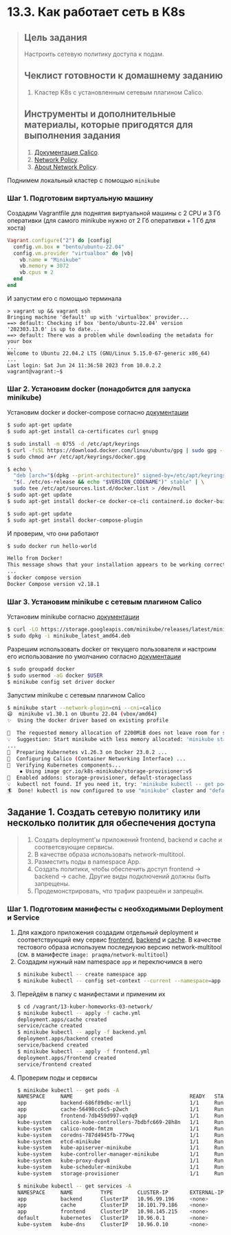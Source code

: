 # 13.3. Как работает сеть в K8s

>## Цель задания
>
>Настроить сетевую политику доступа к подам.
>
>## Чеклист готовности к домашнему заданию
>
>1. Кластер K8s с установленным сетевым плагином Calico.
>
>## Инструменты и дополнительные материалы, которые пригодятся для выполнения задания
>
>1. [Документация Calico](https://www.tigera.io/project-calico/).
>2. [Network Policy](https://kubernetes.io/docs/concepts/services-networking/network-policies/).
>3. [About Network Policy](https://docs.projectcalico.org/about/about-network-policy).

Поднимем локальный кластер с помощью `minikube`

### Шаг 1. Подготовим виртуальную машину 

Создадим Vagrantfile для поднятия виртуальной машины с 2 CPU и 3 Гб оперативки (для самого minikube нужно от 2 Гб оперативки + 1 Гб для хоста) 
```ruby
Vagrant.configure("2") do |config|
  config.vm.box = "bento/ubuntu-22.04"
  config.vm.provider "virtualbox" do |vb|
    vb.name = "Minikube"
    vb.memory = 3072
    vb.cpus = 2
  end
end
```
И запустим его с помощью терминала
```
> vagrant up && vagrant ssh
Bringing machine 'default' up with 'virtualbox' provider...
==> default: Checking if box 'bento/ubuntu-22.04' version '202303.13.0' is up to date...
==> default: There was a problem while downloading the metadata for your box
...
Welcome to Ubuntu 22.04.2 LTS (GNU/Linux 5.15.0-67-generic x86_64)
...
Last login: Sat Jun 24 11:36:58 2023 from 10.0.2.2
vagrant@vagrant:~$
```

### Шаг 2. Установим docker (понадобится для запуска minikube)

Установим docker и docker-compose согласно [документации](https://docs.docker.com/engine/install/ubuntu/)
```bash
$ sudo apt-get update
$ sudo apt-get install ca-certificates curl gnupg

$ sudo install -m 0755 -d /etc/apt/keyrings
$ curl -fsSL https://download.docker.com/linux/ubuntu/gpg | sudo gpg --dearmor -o /etc/apt/keyrings/docker.gpg
$ sudo chmod a+r /etc/apt/keyrings/docker.gpg

$ echo \
  "deb [arch="$(dpkg --print-architecture)" signed-by=/etc/apt/keyrings/docker.gpg] https://download.docker.com/linux/ubuntu \
  "$(. /etc/os-release && echo "$VERSION_CODENAME")" stable" | \
  sudo tee /etc/apt/sources.list.d/docker.list > /dev/null
$ sudo apt-get update
$ sudo apt-get install docker-ce docker-ce-cli containerd.io docker-buildx-plugin docker-compose-plugin

$ sudo apt-get update
$ sudo apt-get install docker-compose-plugin
```
И проверим, что они работают
```bash
$ sudo docker run hello-world

Hello from Docker!
This message shows that your installation appears to be working correctly.
...
$ docker compose version
Docker Compose version v2.18.1
```

### Шаг 3. Установим minikube с сетевым плагином Calico

Установим minikube согласно [документации](https://minikube.sigs.k8s.io/docs/start/)
```bash
$ curl -LO https://storage.googleapis.com/minikube/releases/latest/minikube_latest_amd64.deb
$ sudo dpkg -i minikube_latest_amd64.deb
```

Разрешим использовать docker от текущего пользователя и настроим его использование по умолчанию согласно [документации](https://minikube.sigs.k8s.io/docs/drivers/docker/)
```bash
$ sudo groupadd docker
$ sudo usermod -aG docker $USER
$ minikube config set driver docker
```

Запустим minikube с сетевым плагином Calico
```bash
$ minikube start --network-plugin=cni --cni=calico
😄  minikube v1.30.1 on Ubuntu 22.04 (vbox/amd64)
✨  Using the docker driver based on existing profile

🧯  The requested memory allocation of 2200MiB does not leave room for system overhead (total system memory: 2980MiB). You may face stability issues.
💡  Suggestion: Start minikube with less memory allocated: 'minikube start --memory=2200mb'
...
🐳  Preparing Kubernetes v1.26.3 on Docker 23.0.2 ...
🔗  Configuring Calico (Container Networking Interface) ...
🔎  Verifying Kubernetes components...
    ▪ Using image gcr.io/k8s-minikube/storage-provisioner:v5
🌟  Enabled addons: storage-provisioner, default-storageclass
💡  kubectl not found. If you need it, try: 'minikube kubectl -- get pods -A'
🏄  Done! kubectl is now configured to use "minikube" cluster and "default" namespace by default
```


## Задание 1. Создать сетевую политику или несколько политик для обеспечения доступа

>1. Создать deployment'ы приложений frontend, backend и cache и соответсвующие сервисы.
>2. В качестве образа использовать network-multitool.
>3. Разместить поды в namespace App.
>4. Создать политики, чтобы обеспечить доступ frontend -> backend -> cache. Другие виды подключений должны быть запрещены.
>5. Продемонстрировать, что трафик разрешён и запрещён.

### Шаг 1. Подготовим манифесты с необходимыми Deployment и Service

1. Для каждого приложения создадим отдельный deployment и соответствующий ему сервис [frontend](./frontend.yml), [backend](./backend.yml) и [cache](cache.yml). В качестве тестового образа используем последнуюю версию network-multitool (см. в манифесте `image: praqma/network-multitool`)
2. Создадим нужный нам namespace `app` и переключимся в него
   ```bash
   $ minikube kubectl -- create namespace app
   $ minikube kubectl -- config set-context --current --namespace=app
   ```
3. Перейдём в папку с манифестами и применим их
   ```bash
   $ cd /vagrant/13-kuber-homeworks-03-network/
   $ minikube kubectl -- apply -f cache.yml
   deployment.apps/cache created
   service/cache created
   $ minikube kubectl -- apply -f backend.yml
   deployment.apps/backend created
   service/backend created
   $ minikube kubectl -- apply -f frontend.yml
   deployment.apps/frontend created
   service/frontend created
   ```
4. Проверим поды и сервисы
   ```bash
   $ minikube kubectl -- get pods -A
   NAMESPACE     NAME                                      READY   STATUS    RESTARTS      AGE
   app           backend-686f89dbc-mrllj                   1/1     Running   1 (21m ago)   89m
   app           cache-56498cc6c5-p2wch                    1/1     Running   1 (21m ago)   85m
   app           frontend-7db459d997-vqdq9                 1/1     Running   1 (21m ago)   142m
   kube-system   calico-kube-controllers-7bdbfc669-28h8n   1/1     Running   2 (21m ago)   9h
   kube-system   calico-node-fmtzm                         1/1     Running   1 (21m ago)   9h
   kube-system   coredns-787d4945fb-779wq                  1/1     Running   3 (21m ago)   9h
   kube-system   etcd-minikube                             1/1     Running   1 (21m ago)   9h
   kube-system   kube-apiserver-minikube                   1/1     Running   1 (21m ago)   9h
   kube-system   kube-controller-manager-minikube          1/1     Running   1 (21m ago)   9h
   kube-system   kube-proxy-dvpv8                          1/1     Running   1 (21m ago)   9h
   kube-system   kube-scheduler-minikube                   1/1     Running   1 (21m ago)   9h
   kube-system   storage-provisioner                       1/1     Running   3 (19m ago)   9h

   $ minikube kubectl -- get services -A
   NAMESPACE     NAME         TYPE        CLUSTER-IP       EXTERNAL-IP   PORT(S)                  AGE
   app           backend      ClusterIP   10.96.99.196     <none>        80/TCP                   143m
   app           cache        ClusterIP   10.101.79.186    <none>        80/TCP                   143m
   app           frontend     ClusterIP   10.98.145.215    <none>        80/TCP                   144m
   default       kubernetes   ClusterIP   10.96.0.1        <none>        443/TCP                  9h
   kube-system   kube-dns     ClusterIP   10.96.0.10       <none>        53/UDP,53/TCP,9153/TCP   9h
   ```
